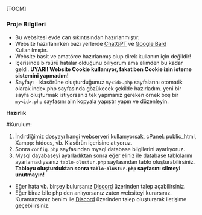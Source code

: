 [TOCM]
### Proje Bilgileri

- Bu websitesi evde can sıkıntısından hazırlanmıştır.
- Website hazırlanırken bazı yerlerde [ChatGPT](https://chat.openai.com/ "ChatGPT") ve [Google Bard](https://bard.google.com/ "Google Bard") Kullanılmıştır.
- Website basit ve amatörce hazırlanmış olup direk kullanım için değildir!
- İçerisinde birsürü hatalar olduğunu biliyorum ama elimden bu kadar geldi.
**UYARI! Website Cookie kullanıyor, fakat ben Cookie izin isteme sistemini yapmadım!**
- Sayfayı `-` klasörüne oluşturduğunuz `my<id>.php` sayfalarını otomatik olarak index.php sayfasında gözükecek şekilde hazırladım. yeni bir sayfa oluşturmak istiyorsanız tek yapmanız gereken örnek boş bir `my<id>.php` sayfasını alın kopyala yapıştır yapın ve düzenleyin.

**Hazırlık**



#Kurulum:
1. İndirdiğimiz dosyayı hangi webserveri kullanıyorsak, cPanel: public_html, Xampp: htdocs, vb. Klasörün içerisine atıyoruz.
2. Sonra `config.php` sayfasından mysql database bilgilerini ayarlıyoruz.
3. Mysql dayabaseyi ayarladıktan sonra eğer eliniz ile database tablolarını ayarlamadıysanız `tablo-olustur.php` sayfasından tablo oluşturabilirsiniz. **Tabloyu oluşturduktan sonra `tablo-olustur.php` sayfasını silmeyi unutmayın!**
- Eğer hata vb. birşey bulursanız [Discord](https://discord.gg/KKjeaqtY9K "Discord") üzerinden talep açabilirsiniz.
- Eğer biraz bile php den anlıyorsanız zaten websiteyi kurarsınız. Kuramazsanız benim ile [Discord](https://discord.gg/KKjeaqtY9K "Discord") üzerinden talep oluşturarak iletişime geçebilirsiniz.

